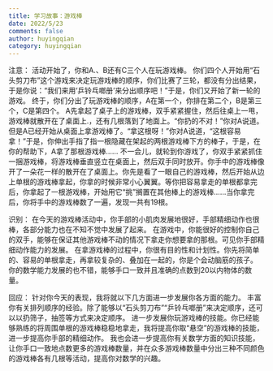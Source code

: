 ```yaml
---
title: 学习故事：游戏棒
date: 2022/5/23
comments: false
author: huyingqian
category: huyingqian
---
```

注意：
活动开始了，你和A.、B还有C三个人在玩游戏棒。
你们四个人开始用“石头剪刀布”这个游戏来决定玩游戏棒的顺序，你们比赛了三轮，都没有分出结果，于是你说：“我们来用‘乒铃乓啷册’来分出顺序吧！”于是，你们又开始了新一轮的游戏。
终于，你们分出了玩游戏棒的顺序，A在第一个，你排在第二个，B是第三个，C是第四个。
A先拿起了桌子上的游戏棒，双手紧紧握住，然后往桌上一甩，游戏棒就散开在了桌面上.，还有几根落到了地面上。“你扔的不对！”你对A说道。但是A已经开始从桌面上拿游戏棒了。“拿这根呀！”你对A说道，“这根容易拿！”于是，你伸出手指了指一根隐藏在架起的两根游戏棒下方的棒子，于是，在你的帮助下，A拿了那根游戏棒……
不一会儿，就轮到你游戏了，你双手紧紧抓住一捆游戏棒，将游戏棒垂直竖立在桌面上，然后双手同时放开。你手中的游戏棒像开了一朵花一样的散开在了桌面上。你先是看了一眼自己的游戏棒，然后开始从边上单根的游戏棒拿起，你拿的时候非常小心翼翼。等你把容易拿走的单根都拿完后，你拿起了一根游戏棒，开始用它“挑”搁置在其他棒上的游戏棒……当你拿完后，你将手中的游戏棒数了一遍，发现一共有19根。

识别：
在今天的游戏棒活动中，你手部的小肌肉发展地很好，手部精细动作也很棒，各部分能力也在不知不觉中发展了起来。
在游戏中，你能很好的控制你自己的双手，能够在保证其他游戏棒不动的情况下拿走你想要拿的那根。可见你手部精细动作能力的发展。
在拿游戏棒的过程中，你很有目的性和计划性。你先将简单的、容易的单根拿走，再拿较复杂的、叠加在一起的，你是个会动脑筋的孩子。
你的数学能力发展的也不错，能够手口一致并且准确的点数到20以内物体的数量。

回应：
针对你今天的表现，我将就以下几方面进一步发展你各方面的能力。
丰富你有关排列顺序的经验。除了能够以“石头剪刀布”“乒铃乓啷册”来决定顺序，还可以以扔筛子，抽签等方式来决定顺序。
进一步发展你玩游戏棒的技能。你已经能够熟练的将周围单根的游戏棒稳稳地拿走，我将提高你取“悬空”的游戏棒的技能，进一步提高你手部的精细动作。
我也会进一步提高你有关数学方面的知识技能，让你手口一致地点数更多的游戏棒数量，并在众多游戏棒数量中分出三种不同颜色的游戏棒各有几根等活动，提高你对数学的兴趣。
